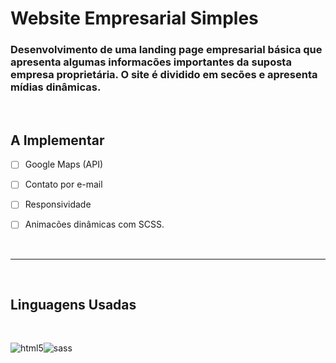 # Website Empresarial Simples 

 ### Desenvolvimento de uma landing page empresarial básica que apresenta algumas informacões importantes da suposta empresa proprietária. O site é dividido em secões e apresenta mídias dinâmicas.
<br>



## A Implementar

- [ ] Google Maps (API)
- [ ] Contato por e-mail
- [ ] Responsividade
- [ ] Animacões dinâmicas com SCSS.




<br>

-----

<br>

## Linguagens Usadas

<br>

![html5](https://img.shields.io/badge/HTML5-E34F26?style=for-the-badge&logo=html5&logoColor=white)![sass](https://img.shields.io/badge/Sass-CC6699?style=for-the-badge&logo=sass&logoColor=white)


